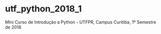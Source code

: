 # utf_python_2018_1
Mini Curso de Introdução a Python - UTFPR, Campus Curitiba, 1º Semestre de 2018
